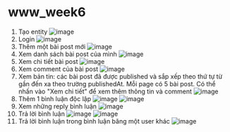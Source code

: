 # www_week6
1. Tạo entity
   ![image](https://github.com/BaoTruc0605/www_week6/assets/114350927/0fa6b808-8ce4-4f2e-967c-1cd60abd985f)
2. Login
   ![image](https://github.com/BaoTruc0605/www_week6/assets/114350927/2cb39f59-3ad5-47a3-9725-bcb5dc89ca4a)
3. Thêm một bài post mới
  ![image](https://github.com/BaoTruc0605/www_week6/assets/114350927/ae3546d9-feaf-4828-98aa-f2270560d6aa)
4. Xem danh sách bài post của mình
   ![image](https://github.com/BaoTruc0605/www_week6/assets/114350927/b521f2d6-0098-47dc-8b51-21a364af7f0c)
5. Xem chi tiết bài post
   ![image](https://github.com/BaoTruc0605/www_week6/assets/114350927/9a28e14c-19b2-4ac5-b1e1-b6ceb21dec10)
6. Xem comment của bài post
   ![image](https://github.com/BaoTruc0605/www_week6/assets/114350927/458f79ae-bb8e-4cfc-99f4-7f3bcc055c97)
7. Xem bản tin: các bài post đã được published và sắp xếp theo thứ tự từ gần đến xa theo trường publishedAt. Mỗi page có 5 bài post. Có thể nhấn vào "Xem chi tiết" để xem thêm thông tin và comment
   ![image](https://github.com/BaoTruc0605/www_week6/assets/114350927/a9d5e890-e15a-451b-80ff-54a74c585806)
8. Thêm 1 bình luận độc lập
   ![image](https://github.com/BaoTruc0605/www_week6/assets/114350927/afa916c1-019f-4635-ad22-125e38f15ae0)
   ![image](https://github.com/BaoTruc0605/www_week6/assets/114350927/56ec7f2f-5443-47df-b4b6-8c9a09a256e1)
9. Xem những reply bình luận
   ![image](https://github.com/BaoTruc0605/www_week6/assets/114350927/9890c896-e4bc-4c9e-b7c3-b7c5a6c4c951)
10. Trả lời bình luận
    ![image](https://github.com/BaoTruc0605/www_week6/assets/114350927/a52c2025-2626-4a9e-b383-aae189baa11d)
   ![image](https://github.com/BaoTruc0605/www_week6/assets/114350927/1ef17d36-2adc-4c41-b491-2d4f01963d16)
11. Trả lời bình luận trong bình luận băng một user khác
    ![image](https://github.com/BaoTruc0605/www_week6/assets/114350927/e2997087-064f-4a0f-909f-15100f59294e)




   



